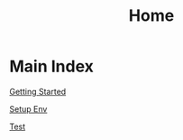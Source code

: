 ﻿---
title: Home
---
# Main Index
[Getting Started](./master/getting-started/README.md)

[Setup Env](./master/setup-env/README.md)

[Test](./master/testing/README.md)
